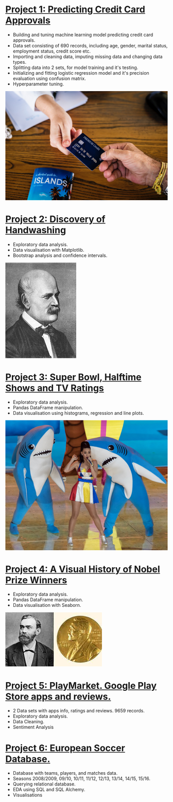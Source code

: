# [Project 1: Predicting Credit Card Approvals](https://github.com/Cinda85/Predicting-Credit-Card-Approvals)

 - Building and tuning machine learning model predicting credit card approvals.
 - Data set consisting of 690 records, including age, gender, marital status, employment status, credit score etc.
 - Importing and cleaning data, imputing missing data and changing data types.
 - Splitting data into 2 sets, for model training and it's testing.
 - Initializing and fitting logistic regression model and it's precision evaluation using confusion matrix.
 - Hyperparameter tuning.

![](/credit_card.jpg)


# [Project 2: Discovery of Handwashing](https://github.com/Cinda85/Dr.-Semmelweis-and-the-Discovery-of-Handwashing)
- Exploratory data analysis.
- Data visualisation with Matplotlib.
- Bootstrap analysis and confidence intervals.

![](/220px-Ignaz_Semmelweis_1860.jpg)


# [Project 3: Super Bowl, Halftime Shows and TV Ratings](https://github.com/Cinda85/Super-Bowl)
- Exploratory data analysis.
- Pandas DataFrame manipulation.
- Data visualisation using histograms, regression and line plots.


![](/left_shark.jpg)


# [Project 4: A Visual History of Nobel Prize Winners](https://github.com/Cinda85/A-Visual-History-Of-Nobel-Price-Winners)
- Exploratory data analysis.
- Pandas DataFrame manipulation.
- Data visualisation with Seaborn.


![](/Nobel.jpg)


# [Project 5: PlayMarket. Google Play Store apps and reviews.](https://github.com/Cinda85/PlayMarket)
- 2 Data sets with apps info, ratings and reviews. 9659 records.
- Exploratory data analysis.
- Data Cleaning.
- Sentiment Analysis


# [Project 6: European Soccer Database.](https://github.com/Cinda85/European-Soccer/tree/main)
- Database with teams, players, and matches data.
- Seasons 2008/2009, 09/10, 10/11, 11/12, 12/13, 13/14, 14/15, 15/16.
- Querying relational database.
- EDA using SQL and SQL Alchemy.
- Visualisations
